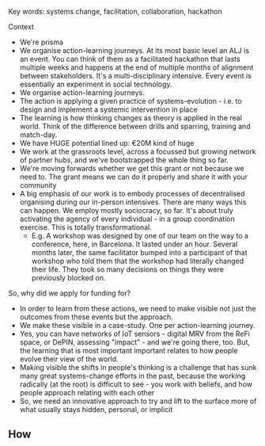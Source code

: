 Key words: systems change, facilitation, collaboration, hackathon

Context
- We're prisma
- We organise action-learning journeys. At its most basic level an ALJ is an event. You can think of them as a facilitated hackathon that lasts multiple weeks and happens at the end of multiple months of alignment between stakeholders. It's a multi-disciplinary intensive. Every event is essentially an experiment in social technology. 
- We organise action-learning journeys. 
- The action is applying a given practice of systems-evolution - i.e. to design and implement a systemic intervention in place
- The learning is how thinking changes as theory is applied in the real world. Think of the difference between drills and sparring, training and match-day. 
- We have HUGE potential lined up: €20M kind of huge
- We work at the grassroots level, across a focussed but growing network of partner hubs, and we've bootstrapped the whole thing so far.
- We're moving forwards whether we get this grant or not because we need to. The grant means we can do it properly and share it with your community
- A big emphasis of our work is to embody processes of decentralised organising during our in-person intensives. There are many ways this can happen. We employ mostly sociocracy, so far. It's about truly activating the agency of every individual - in a group coordination exercise. This is totally transformational. 
	- E.g. A workshop was designed by one of our team on the way to a conference, here, in Barcelona. It lasted under an hour. Several months later, the same facilitator bumped into a participant of that workshop who told them that the workshop had literally changed their life. They took so many decisions on things they were previously blocked on.

So, why did we apply for funding for?
- In order to learn from these actions, we need to make visible not just the outcomes from these events but the approach. 
- We make these visible in a case-study. One per action-learning journey. 
- Yes, you can have networks of IoT sensors - digital MRV from the ReFi space, or DePIN, assessing "impact" - and we're going there, too. But, the learning that is most important important relates to how people evolve their view of the world. 
- Making visible the shifts in people's thinking is a challenge that has sunk many great systems-change efforts in the past, because the working radically (at the root) is difficult to see - you work with beliefs, and how people approach relating with each other
- So, we need an innovative approach to try and lift to the surface more of what usually stays hidden, personal, or implicit

How
- 